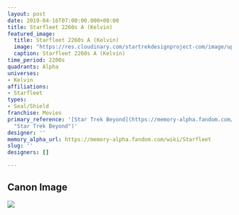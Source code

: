 ```yaml
---
layout: post
date: 2019-04-16T07:00:00.000+00:00
title: Starfleet 2260s A (Kelvin)
featured_image:
  title: Starfleet 2260s A (Kelvin)
  image: "https://res.cloudinary.com/startrekdesignproject-com/image/upload/v1555435599/StarfleetKelvin.png"
  caption: Starfleet 2260s A (Kelvin)
time_period: 2200s
quadrants: Alpha
universes:
- Kelvin
affiliations:
- Starfleet
types:
- Seal/Shield
franchise: Movies
primary_reference: '[Star Trek Beyond](https://memory-alpha.fandom.com/wiki/Star_Trek_Beyond
  "Star Trek Beyond")'
designer: ''
memory_alpha_url: https://memory-alpha.fandom.com/wiki/Starfleet
slug: ''
designers: []

---
```

## Canon Image

![](https://res.cloudinary.com/startrekdesignproject-com/image/upload/v1555435598/StarfleetKelvin1.jpg)